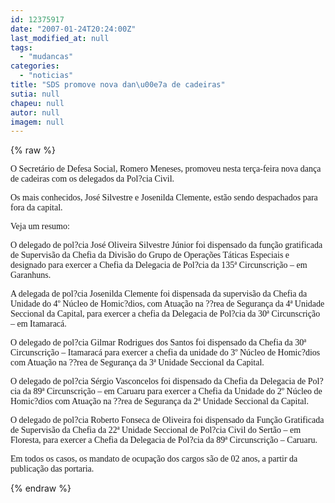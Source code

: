 ```yaml
---
id: 12375917
date: "2007-01-24T20:24:00Z"
last_modified_at: null
tags:
  - "mudancas"
categories:
  - "noticias"
title: "SDS promove nova dan\u00e7a de cadeiras"
sutia: null
chapeu: null
autor: null
imagem: null
---
```

{% raw %}
<p><P><FONT face=Verdana>O Secretário de Defesa Social, Romero Meneses, promoveu nesta terça-feira nova dança de cadeiras com os delegados da Pol?cia Civil. </FONT></P></p>
<p><P><FONT face=Verdana>Os mais conhecidos, José Silvestre e Josenilda Clemente, estão sendo despachados para fora da capital.</FONT></P></p>
<p><P><FONT face=Verdana>Veja um resumo:</FONT></P></p>
<p><P><FONT face=Verdana>O delegado de pol?cia José Oliveira Silvestre Júnior foi dispensado da função gratificada de Supervisão da Chefia da Divisão do Grupo de Operações Táticas Especiais e designado para exercer a Chefia da Delegacia de Pol?cia da 135ª Circunscrição – em Garanhuns.</FONT></P></p>
<p><P><FONT face=Verdana>A delegada de pol?cia Josenilda Clemente foi dispensada da supervisão da Chefia da Unidade do 4º Núcleo de Homic?dios, com Atuação na ??rea de Segurança da 4ª Unidade Seccional da Capital, para exercer a chefia da Delegacia de Pol?cia da 30ª Circunscrição – em Itamaracá.</FONT></P></p>
<p><P><FONT face=Verdana>O delegado de pol?cia Gilmar Rodrigues dos Santos foi dispensado da Chefia da 30ª Circunscrição – Itamaracá para exercer a chefia da unidade do 3º Núcleo de Homic?dios com Atuação na ??rea de Segurança da 3ª Unidade Seccional da Capital.</FONT></P></p>
<p><P><FONT face=Verdana>O delegado de pol?cia Sérgio Vasconcelos foi dispensado da Chefia da Delegacia de Pol?cia da 89ª Circunscrição – em Caruaru para exercer a Chefia da Unidade do 2º Núcleo de Homic?dios com Atuação na ??rea de Segurança da 2ª Unidade Seccional da Capital.</FONT></P></p>
<p><P><FONT face=Verdana>O delegado de pol?cia Roberto Fonseca de Oliveira foi dispensado da Função Gratificada de Supervisão da Chefia da 22ª Unidade Seccional de Pol?cia Civil do Sertão – em Floresta, para exercer a Chefia da Delegacia de Pol?cia da 89ª Circunscrição – Caruaru. </FONT></P></p>
<p><P><FONT face=Verdana>Em todos os casos, os mandato de ocupação dos cargos são de 02 anos, a partir da publicação das portaria.</FONT></P> </p>
{% endraw %}